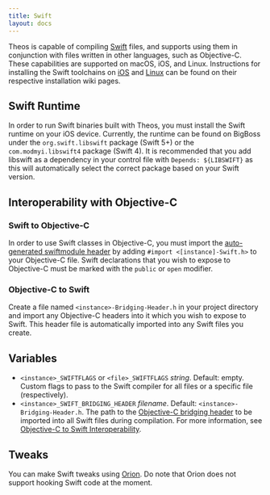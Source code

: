 ```yaml
---
title: Swift
layout: docs
---
```


Theos is capable of compiling [Swift](https://swift.org/) files, and supports using them in conjunction with files written in other languages, such as Objective-C. These capabilities are supported on macOS, iOS, and Linux. Instructions for installing the Swift toolchains on [iOS](/docs/Installation-iOS.html) and [Linux](/docs/Installation-Linux.html) can be found on their respective installation wiki pages.

## Swift Runtime
In order to run Swift binaries built with Theos, you must install the Swift runtime on your iOS device. Currently, the runtime can be found on BigBoss under the `org.swift.libswift` package (Swift 5+) or the `com.modmyi.libswift4` package (Swift 4). It is recommended that you add libswift as a dependency in your control file with `Depends: ${LIBSWIFT}` as this will automatically select the correct package based on your Swift version.

## Interoperability with Objective-C

### Swift to Objective-C
In order to use Swift classes in Objective-C, you must import the [auto-generated swiftmodule header](https://developer.apple.com/documentation/swift/imported_c_and_objective-c_apis/importing_swift_into_objective-c) by adding `#import <[instance]-Swift.h>` to your Objective-C file. Swift declarations that you wish to expose to Objective-C must be marked with the `public` or `open` modifier.

### Objective-C to Swift
Create a file named `<instance>-Bridging-Header.h` in your project directory and import any Objective-C headers into it which you wish to expose to Swift. This header file is automatically imported into any Swift files you create.

## Variables
* `<instance>_SWIFTFLAGS` or `<file>_SWIFTFLAGS` *string*. Default: empty. Custom flags to pass to the Swift compiler for all files or a specific file (respectively).
* `<instance>_SWIFT_BRIDGING_HEADER` *filename*. Default: `<instance>-Bridging-Header.h`. The path to the [Objective-C bridging header](https://developer.apple.com/documentation/swift/imported_c_and_objective-c_apis/importing_objective-c_into_swift) to be imported into all Swift files during compilation. For more information, see [Objective-C to Swift Interoperability](#objective-c-to-swift).

## Tweaks
You can make Swift tweaks using [Orion](https://orion.theos.dev). Do note that Orion does not support hooking Swift code at the moment.

